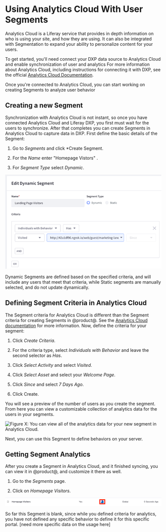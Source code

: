 # Using Analytics Cloud With User Segments

Analytics Cloud is a Liferay service that provides in depth information on who
is using your site, and how they are using. It can also be integrated with 
Segmentation to expand your ability to personalize content for your users.

To get started, you'll need connect your DXP data source to Analytics Cloud and 
enable synchronization of user and analytics  For more information about 
Analytics Cloud, including instructions for connecting it with DXP, see the 
official [Analytics Cloud Documentation](link).

Once you're connected to Analytics Cloud, you can start working on creating 
Segments to analyze user behavior

## Creating a new Segment

Synchronization with Analytics Cloud is not instant, so once you have connected 
Analytics Cloud and Liferay DXP, you first must wait for the users to 
synchronize. After that completes you can create Segments in Analytics Cloud to 
capture data in DXP. First define the basic details of the Segment:

1.  Go to *Segments* and click *Create Segment.

2.  For the *Name* enter "Homepage Vistors" .

3.  For *Segment Type* select *Dynamic*.

![Figure X: The Segment definition interface is different on Analytics Cloud.](../../images/segments-ac-segment-definition.png)

Dynamic Segments are defined based on the specified criteria, and will include 
any users that meet that criteria, while Static segments are manually selected, 
and do not update dynamically.

## Defining Segment Criteria in Analytics Cloud

The Segment criteria for Analytics Cloud is different than the Segment criteria 
for creating Segments in @product@. See the [Analytics Cloud 
documentation](link) for more information. Now, define the criteria for your
segment:
    
1.  Click *Create Criteria*.

2.  For the criteria type, select *Individuals with Behavior* and leave the 
    second selector as *Has*.

3.  Click *Select Activity* and select *Visited*.

4.  Click *Select Asset* and select your *Welcome Page*.

5.  Click *Since* and select *7 Days Ago*.
    
6.  Click Create.

You will see a preview of the number of users as you create the segment. From 
here you can view a customizable collection of analytics data for the 
users in your segments.

![Figure X: You can view all of the analytics data for your new segment in Analytics Cloud.](../../images/sements-ac-analytics.png)

Next, you can use this Segment to define behaviors on your server.

## Getting Segment Analytics

After you create a Segment in Analytics Cloud, and it finished syncing, you can view it in @product@, and customize it there as well.

1.  Go to the *Segments* page.

2.  Click on *Homepage Visitors*.

![Figure X: When you see Analytics Cloud Segments in the list of Segments, they will be marked with the Analytics Cloud icon.](../../images/segments-ac-list-item.png)

So far this Segment is blank, since while you defined criteria for analytics, 
you have not defined any specific behavior to define it for this specific portal. [need more specific data on the usage here]

